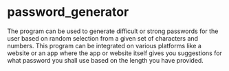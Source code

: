 # password_generator
The program can be used to generate difficult or strong passwords for the user based on random selection from a given set of characters and numbers.
This program can be integrated on various platforms like a website or an app where the app or website itself gives you suggestions for what password you shall use based on the length you have provided.
